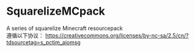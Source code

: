 # SquarelizeMCpack
A series of squarelize Minecraft resourcepack  
遵循以下协议：
https://creativecommons.org/licenses/by-nc-sa/2.5/cn/?tdsourcetag=s_pctim_aiomsg
